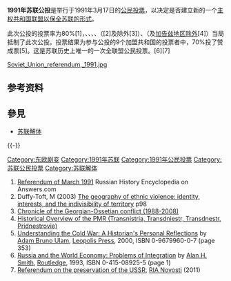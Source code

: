 **1991年苏联公投**是举行于1991年3月17日的[公民投票](../Page/公民投票.md "wikilink")，以决定是否建立新的一个[主权共和国联盟以保全苏联的形式](https://zh.wikipedia.org/wiki/独联体 "wikilink")。

此次公投的投票率为80%\[1\]，、、、、（\[2\]及除外\[3\]）、（及[加告兹地区除外](https://zh.wikipedia.org/wiki/加告兹 "wikilink")\[4\]）当局抵制了此次公投。投票结果为参与公投的9个加盟共和国的投票者中，70%投了赞成票\[5\]。这是苏联历史上唯一的一次全联盟公民投票。\[6\]\[7\]

[Soviet_Union_referendum,_1991.jpg](https://zh.wikipedia.org/wiki/File:Soviet_Union_referendum,_1991.jpg "fig:Soviet_Union_referendum,_1991.jpg")

## 参考资料

## 參見

  - [苏联解体](../Page/苏联解体.md "wikilink")

{{-}}

[Category:东欧剧变](https://zh.wikipedia.org/wiki/Category:东欧剧变 "wikilink")
[Category:1991年苏联](https://zh.wikipedia.org/wiki/Category:1991年苏联 "wikilink")
[Category:1991年公民投票](https://zh.wikipedia.org/wiki/Category:1991年公民投票 "wikilink")
[Category:苏联公民投票](https://zh.wikipedia.org/wiki/Category:苏联公民投票 "wikilink")
[Category:苏联解体](https://zh.wikipedia.org/wiki/Category:苏联解体 "wikilink")

1.  [Referendum of
    March 1991](http://www.answers.com/topic/referendum-of-march-1991)
    Russian History Encyclopedia on Answers.com
2.  Duffy-Toft, M (2003) [The geography of ethnic violence: identity,
    interests, and the indivisibility of
    territory](https://books.google.com/books?id=uYCkoxzQmU4C&pg=PA97&lpg=PA97&dq=soviet+union+referendum+1991&source=bl&ots=eIIu6M7v_-&sig=Bp_ZrhvKQrb4D9jHr7LD4k5lE8Q&hl=en&ei=mU7oSffXFsOhjAef5r33Aw&sa=X&oi=book_result&ct=result&resnum=4#PPA98,M1)
    p98
3.   [Chronicle of the Georgian-Ossetian conflict
    (1988-2008)](http://www.anticompromat.ru/raznoe/osetia_hron.html)
4.  [Historical Overview of the PMR (Transnistria, Transdniestr,
    Transdnestr, Pridnestrovie)](http://www.fischka.com/e_history.html)
5.  [Understanding the Cold War: A Historian's Personal
    Reflections](http://books.google.com/books?id=wgtCaPUPIlwC&pg=PA353&dq=Soviet+Union+referendum+70%25&hl=nl&sa=X&ei=8R05UcGtMYjHPIKMgLgF&ved=0CC4Q6AEwADgK#v=onepage&q=Soviet%20Union%20referendum%2070%25&f=false)
    by [Adam Bruno
    Ulam](https://zh.wikipedia.org/wiki/Adam_Bruno_Ulam "wikilink"),
    [Leopolis
    Press](https://zh.wikipedia.org/wiki/Leopolis_Press "wikilink"),
    2000, ISBN 0-9679960-0-7 (page 353)
6.  [Russia and the World Economy: Problems of
    Integration](http://books.google.com/books?id=EMgOAAAAQAAJ&pg=PA1&dq=Soviet+Union,+which+was+dissolved+on+26+December+1991&hl=nl&sa=X&ei=NR85UY6NC8mROPiRgLgO&ved=0CDEQ6AEwAA#v=onepage&q=Soviet%20Union%2C%20which%20was%20dissolved%20on%2026%20December%201991&f=false)
    by [Alan H.
    Smith](https://zh.wikipedia.org/wiki/Alan_H._Smith "wikilink"),
    [Routledge](https://zh.wikipedia.org/wiki/Routledge "wikilink"),
    1993, ISBN 0-415-08925-5 (page 1)
7.  [Referendum on the preservation of the
    USSR](http://www.en.rian.ru/infographics/20110313/162959645.html),
    [RIA Novosti](https://zh.wikipedia.org/wiki/RIA_Novosti "wikilink")
    (2011)